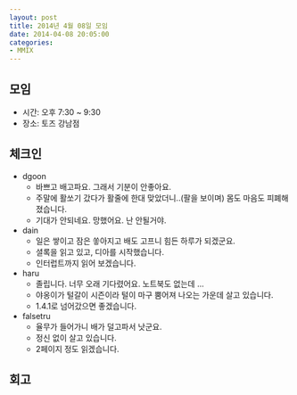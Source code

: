 ```yaml
---
layout: post
title: 2014년 4월 08일 모임
date: 2014-04-08 20:05:00
categories:
- MMIX
---
```


## 모임

* 시간: 오후 7:30 ~ 9:30
* 장소: 토즈 강남점

## 체크인

* dgoon
    * 바쁘고 배고파요. 그래서 기분이 안좋아요.
    * 주말에 활쏘기 갔다가 활줄에 한대 맞았더니..(팔을 보이며) 몸도 마음도 피폐해졌습니다.
    * 기대가 안되네요. 망했어요. 난 안될거야.
* dain
    * 일은 쌓이고 잠은 쏳아지고 배도 고프니 힘든 하루가 되겠군요.
    * 셜록을 읽고 있고, 디아를 시작했습니다.
    * 인터럽트까지 읽어 보겠습니다.
* haru
    * 졸립니다. 너무 오래 기다렸어요. 노트북도 없는데 ...
    * 야옹이가 털갈이 시즌이라 털이 마구 뿜어져 나오는 가운데 살고 있습니다.
    * 1.4.1로 넘어갔으면 좋겠습니다.
* falsetru
    * 율무가 들어가니 배가 덜고파서 낫군요.
    * 정신 없이 살고 있습니다.
    * 2페이지 정도 읽겠습니다.

## 회고
